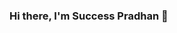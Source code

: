 ### Hi there, I'm Success Pradhan 👋

<!--
**successcfc13/successcfc13** is a ✨ _special_ ✨ repository because its `README.md` (this file) appears on your GitHub profile.

I am an MBA graduate with a background in computer science and experience as a freelance graphic designer and social media manager. I am passionate about data analysis and am actively seeking a challenging and dynamic role as a data analyst.

About Me
💻 I am proficient in Power BI, SQL and Excel and have experience in creating reports and dashboards that communicate complex data in a clear and concise manner.
🎓 I have completed my MBA with a specialization in Sports Management from Mumbai University, where I gained a comprehensive understanding of business techniques and tools.
🎨 I have worked as a freelance graphic designer and social media manager, which has honed my creativity and communication skills.
📈 I am passionate about using data to drive business decisions and am skilled in identifying patterns and trends in large datasets.
🌍 I am a indian citizen and have traveled extensively, experiencing diverse cultures and building my communication and interpersonal skills.
What I'm looking for
I am seeking a role as a data analyst where I can apply my skills and knowledge to make a meaningful impact on the company. I am eager to work in a collaborative and innovative environment where I can continue to learn and grow.

Get in touch
If you are looking for a data analyst with a strong technical background, a passion for data-driven decision making, and experience in creative roles such as graphic design and social media management, I would love to connect with you! Please feel free to reach out to me on LinkedIn to learn more about my experience and qualifications.
